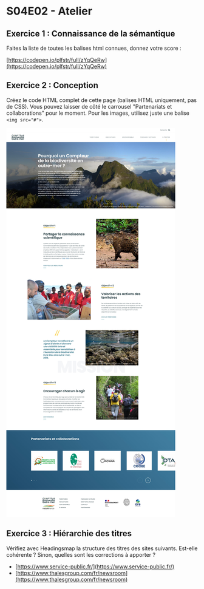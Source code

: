 # S04E02 - Atelier

## Exercice 1 : Connaissance de la sémantique

Faites la liste de toutes les balises html connues, donnez votre score :

[https://codepen.io/plfstr/full/zYqQeRw](https://codepen.io/plfstr/full/zYqQeRw) 

## Exercice 2 : Conception

Créez le code HTML complet de cette page (balises HTML uniquement, pas de CSS). Vous pouvez laisser de côté le carrousel "Partenariats et collaborations" pour le moment. Pour les images, utilisez juste une balise `<img src="#">`.

![e02.jpeg](images/e02.jpeg)

## Exercice 3 : Hiérarchie des titres

Vérifiez avec Headingsmap la structure des titres des sites suivants. Est-elle cohérente ? Sinon, quelles sont les corrections à apporter ?

- [https://www.service-public.fr/](https://www.service-public.fr/)
- [https://www.thalesgroup.com/fr/newsroom](https://www.thalesgroup.com/fr/newsroom)
